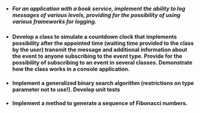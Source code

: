 + #####  For an application with a book service, implement the ability to log messages of various levels, providing for the possibility of using various frameworks for logging.

+ ####  Develop a class to simulate a countdown clock that implements possibility after the appointed time (waiting time provided to the class by the user) transmit the message and additional information about the event to anyone subscribing to the event type. Provide for the possibility of subscribing to an event in several classes. Demonstrate how the class works in a console application.

+ #### Implement a generalized binary search algorithm (restrictions on type parameter not to use!). Develop unit tests

+ #### Implement a method to generate a sequence of Fibonacci numbers.

